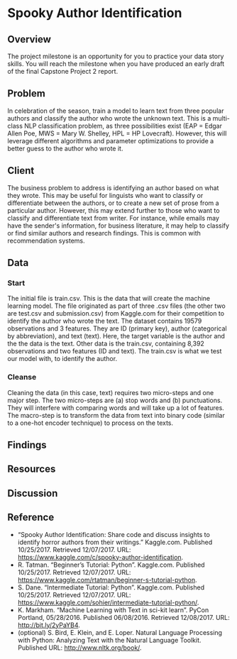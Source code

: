 # Spooky Author Identification
## Overview
The project milestone is an opportunity for you to practice your data story skills. You will reach the milestone when you have produced an early draft of the final Capstone Project 2 report.

## Problem
In celebration of the season, train a model to learn text from three popular authors and classify the author who wrote the unknown text.  This is a multi-class NLP classification problem, as three possibilities exist (EAP = Edgar Allen Poe, MWS = Mary W. Shelley, HPL = HP Lovecraft).  However, this will leverage different algorithms and parameter optimizations to provide a better guess to the author who wrote it.

## Client
The business problem to address is identifying an author based on what they wrote.  This may be useful for linguists who want to classify or differentiate between the authors, or to create a new set of prose from a particular author.  However, this may extend further to those who want to classify and differentiate text from writer.  For instance, while emails may have the sender's information, for business literature, it may help to classify or find similar authors and research findings.  This is common with recommendation systems.  

## Data
### Start
The initial file is train.csv.  This is the data that will create the machine learning model.  The file originated as part of three .csv files (the other two are test.csv and submission.csv) from Kaggle.com for their competition to identify the author who wrote the text.  The dataset contains 19579 observations and 3 features.  They are ID (primary key), author (categorical by abbreviation), and text (text).  Here, the target variable is the author and the the data is the text.  Other data is the train.csv, containing 8,392 observations and two features (ID and text).  The train.csv is what we test our model with, to identify the author.  

### Cleanse
Cleaning the data (in this case, text) requires two micro-steps and one major step.  The two micro-steps are (a) stop words and (b) punctuations.  They will interfere with comparing words and will take up a lot of features.  The macro-step is to transform the data from text into binary code (similar to a one-hot encoder technique) to process on the texts.  

## Findings

## Resources

## Discussion

## Reference
* “Spooky Author Identification: Share code and discuss insights to identify horror authors from their writings.”  Kaggle.com.  Published 10/25/2017.  Retrieved 12/07/2017. URL: https://www.kaggle.com/c/spooky-author-identification.  
* R. Tatman.  “Beginner’s Tutorial: Python”.  Kaggle.com.  Published 10/25/2017.  Retrieved 12/07/2017.  URL: https://www.kaggle.com/rtatman/beginner-s-tutorial-python. 
* S. Dane.  “Intermediate Tutorial: Python”.  Kaggle.com.  Published 10/25/2017.  Retrieved 12/07/2017.  URL: https://www.kaggle.com/sohier/intermediate-tutorial-python/. 
* K. Markham. “Machine Learning with Text in sci-kit learn”.  PyCon Portland, 05/28/2016.  Published 06/08/2016.  Retrieved 12/08/2017.  URL: http://bit.ly/2yPaYB4.  
* (optional) S. Bird, E. Klein, and E. Loper.  Natural Language Processing with Python: Analyzing Text with the Natural Language Toolkit.  Published URL: http://www.nltk.org/book/.

